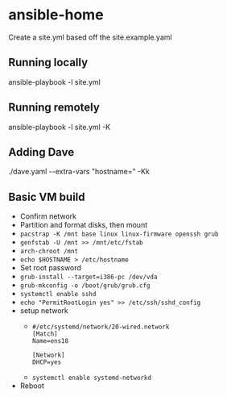 # ansible-home
Create a site.yml based off the site.example.yaml

## Running locally
ansible-playbook -l <local node name> site.yml

## Running remotely
ansible-playbook -l <remote node name> site.yml -K

## Adding Dave
./dave.yaml --extra-vars "hostname=<hostname>" -Kk

## Basic VM build

- Confirm network
- Partition and format disks, then mount
- `pacstrap -K /mnt base linux linux-firmware openssh grub`
- `genfstab -U /mnt >> /mnt/etc/fstab`
- `arch-chroot /mnt`
- `echo $HOSTNAME > /etc/hostname`
- Set root password
- `grub-install --target=i386-pc /dev/vda`
- `grub-mkconfig -o /boot/grub/grub.cfg`
- `systemctl enable sshd`
- `echo "PermitRootLogin yes" >> /etc/ssh/sshd_config`
- setup network
  - ```
    #/etc/systemd/network/20-wired.network
    [Match]
    Name=ens18
  
    [Network]
    DHCP=yes
    ```
  - `systemctl enable systemd-networkd`
- Reboot